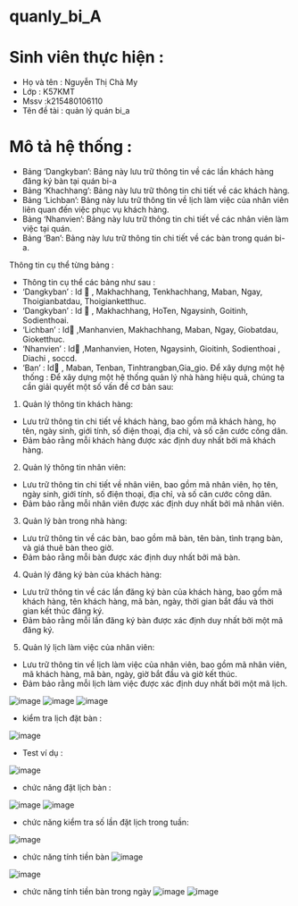 # quanly_bi_A

# Sinh viên thực hiện :
- Họ và tên : Nguyễn Thị Chà My
- Lớp : K57KMT
- Mssv :k215480106110
- Tên đề tài : quản lý quán bi_a
# Mô tả hệ thống :
-	Bảng ‘Dangkyban’: Bảng này lưu trữ thông tin về các lần khách hàng đăng ký bàn tại quán bi-a
-	Bảng ‘Khachhang’: Bảng này lưu trữ thông tin chi tiết về các khách hàng.
-	Bảng ‘Lichban’: Bảng này lưu trữ thông tin về lịch làm việc của nhân viên liên quan đến việc phục vụ khách hàng.
-	Bảng ‘Nhanvien’: Bảng này lưu trữ thông tin chi tiết về các nhân viên làm việc tại quán.
-	Bảng ‘Ban’: Bảng này lưu trữ thông tin chi tiết về các bàn trong quán bi-a.

Thông tin cụ thể từng bảng :
-	Thông tin cụ thể các bảng như sau :
-	‘Dangkyban’ : Id  🔑 , Makhachhang, Tenkhachhang, Maban, Ngay, Thoigianbatdau, Thoigianketthuc.
-	‘Dangkyban’ : Id 🔑 , Makhachhang, HoTen, Ngaysinh, Goitinh, Sodienthoai.
-	‘Lichban’ : Id🔑 ,Manhanvien, Makhachhang, Maban, Ngay, Giobatdau, Gioketthuc.
-	‘Nhanvien’ : Id🔑 ,Manhanvien, Hoten, Ngaysinh, Gioitinh, Sodienthoai , Diachi , soccd.
-	‘Ban’ : Id🔑 , Maban, Tenban, Tinhtrangban,Gia_gio.
Để xây dựng một hệ thống :
	Để xây dựng một hệ thống quản lý nhà hàng hiệu quả, chúng ta cần giải quyết một số vấn đề cơ bản sau:
1.	Quản lý thông tin khách hàng:
-	Lưu trữ thông tin chi tiết về khách hàng, bao gồm mã khách hàng, họ tên, ngày sinh, giới tính, số điện thoại, địa chỉ, và số căn cước công dân.
-	Đảm bảo rằng mỗi khách hàng được xác định duy nhất bởi mã khách hàng.
2.	Quản lý thông tin nhân viên:
-	Lưu trữ thông tin chi tiết về nhân viên, bao gồm mã nhân viên, họ tên, ngày sinh, giới tính, số điện thoại, địa chỉ, và số căn cước công dân.
-	Đảm bảo rằng mỗi nhân viên được xác định duy nhất bởi mã nhân viên.
3.	Quản lý bàn trong nhà hàng:
-	Lưu trữ thông tin về các bàn, bao gồm mã bàn, tên bàn, tình trạng bàn, và giá thuê bàn theo giờ.
-	Đảm bảo rằng mỗi bàn được xác định duy nhất bởi mã bàn.
4.	Quản lý đăng ký bàn của khách hàng:
-	Lưu trữ thông tin về các lần đăng ký bàn của khách hàng, bao gồm mã khách hàng, tên khách hàng, mã bàn, ngày, thời gian bắt đầu và thời gian kết thúc đăng ký.
-	Đảm bảo rằng mỗi lần đăng ký bàn được xác định duy nhất bởi một mã đăng ký.
5.	Quản lý lịch làm việc của nhân viên:
-	Lưu trữ thông tin về lịch làm việc của nhân viên, bao gồm mã nhân viên, mã khách hàng, mã bàn, ngày, giờ bắt đầu và giờ kết thúc.
-	Đảm bảo rằng mỗi lịch làm việc được xác định duy nhất bởi một mã lịch.




![image](https://github.com/mycutedangiuuuuuuu/quanly_bi_A/assets/168768223/66955842-7a41-4f78-b1f5-c4788cb89a84)
![image](https://github.com/mycutedangiuuuuuuu/quanly_bi_A/assets/168768223/8cd9bf90-d8e6-424c-9daf-64b0149feeac)
![image](https://github.com/mycutedangiuuuuuuu/quanly_bi_A/assets/168768223/5494bfde-da59-48df-96ad-ff22c8da499d)

- kiểm tra lịch đặt bàn :

![image](https://github.com/mycutedangiuuuuuuu/quanly_bi_A/assets/168768223/9e9d91ae-cf11-4d65-beca-4b94a1f90503)

- Test ví dụ :

![image](https://github.com/mycutedangiuuuuuuu/quanly_bi_A/assets/168768223/b37b4ddc-ee29-4053-9901-48ede59ab634)

- chức năng đặt lịch bàn :

![image](https://github.com/mycutedangiuuuuuuu/quanly_bi_A/assets/168768223/080e0a8c-a081-4b80-9812-c3c71b5d005c)
![image](https://github.com/mycutedangiuuuuuuu/quanly_bi_A/assets/168768223/cc7b32c9-bd48-4e82-ad6d-e903e82f21e1)

- chức năng kiểm tra số lần đặt lịch trong tuần:

![image](https://github.com/mycutedangiuuuuuuu/quanly_bi_A/assets/168768223/5bbfcb6b-23bb-40fe-8556-55ccd4b2b956)




- chức năng tính tiền bàn 
![image](https://github.com/mycutedangiuuuuuuu/quanly_bi_A/assets/168768223/8e2868e0-760a-465a-ad8c-f832291fe215)

![image](https://github.com/mycutedangiuuuuuuu/quanly_bi_A/assets/168768223/d6d25fd1-ced9-444b-ad1e-3322c83581e5)

- chức năng tính tiền bàn trong ngày 
![image](https://github.com/mycutedangiuuuuuuu/quanly_bi_A/assets/168768223/f5c907a5-334a-4e16-9055-6dc86f2b56db)
![image](https://github.com/mycutedangiuuuuuuu/quanly_bi_A/assets/168768223/a83dfe28-ca8b-487f-8618-0d6b7c45111b)










